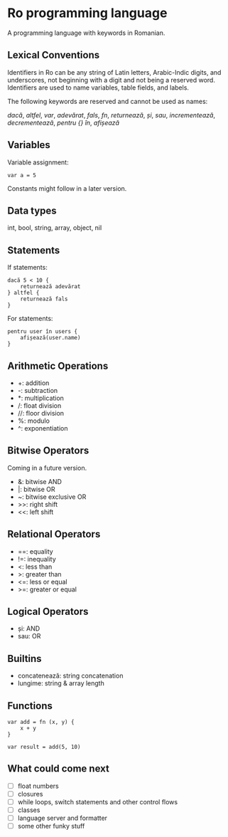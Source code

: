 # Ro programming language

A programming language with keywords in Romanian.

## Lexical Conventions

Identifiers in Ro can be any string of Latin letters, Arabic-Indic digits, and 
underscores, not beginning with a digit and not being a reserved word. Identifiers
are used to name variables, table fields, and labels. 

The following keywords are reserved and cannot be used as names:

*dacă*, *altfel*, *var*, *adevărat*, *fals*, *fn*, *returnează*, *și*, *sau*, *incrementează*,
*decrementează*, *pentru {} în*, *afișează*

## Variables

Variable assignment:

```
var a = 5
```

Constants might follow in a later version.

## Data types

int, bool, string, array, object, nil

## Statements

If statements:

```
dacă 5 < 10 {
    returnează adevărat
} altfel {
    returnează fals
}
```

For statements:

```
pentru user în users {
    afișează(user.name)
}
```

## Arithmetic Operations

- +: addition
- -: subtraction
- *: multiplication
- /: float division
- //: floor division
- %: modulo
- ^: exponentiation

## Bitwise Operators

Coming in a future version.

- &: bitwise AND
- |: bitwise OR
- ~: bitwise exclusive OR
- \>>: right shift
- <<: left shift

## Relational Operators

- ==: equality
- !=: inequality
- <: less than
- \>: greater than
- <=: less or equal
- \>=: greater or equal

## Logical Operators

- și: AND
- sau: OR

## Builtins

- concatenează: string concatenation
- lungime: string & array length

## Functions

```
var add = fn (x, y) {
    x + y
}

var result = add(5, 10)
```

## What could come next

- [ ] float numbers
- [ ] closures
- [ ] while loops, switch statements and other control flows
- [ ] classes
- [ ] language server and formatter 
- [ ] some other funky stuff
